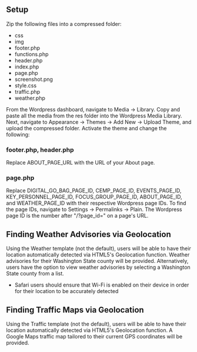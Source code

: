 ## Setup
Zip the following files into a compressed folder:
- css
- img
- footer.php
- functions.php
- header.php
- index.php
- page.php
- screenshot.png
- style.css
- traffic.php
- weather.php

From the Wordpress dashboard, navigate to Media -> Library. Copy and paste all the media from the res folder into the Wordpress Media Library. Next, navigate to Appearance -> Themes -> Add New -> Upload Theme, and upload the compressed folder. Activate the theme and change the following:
### footer.php, header.php
Replace ABOUT_PAGE_URL with the URL of your About page.

### page.php
Replace DIGITAL_GO_BAG_PAGE_ID, CEMP_PAGE_ID, EVENTS_PAGE_ID, KEY_PERSONNEL_PAGE_ID, FOCUS_GROUP_PAGE_ID, ABOUT_PAGE_ID, and WEATHER_PAGE_ID with their respective Wordpress page IDs. To find the page IDs, navigate to Settings -> Permalinks -> Plain. The Wordpress page ID is the number after "/?page_id=" on a page's URL.

## Finding Weather Advisories via Geolocation
Using the Weather template (not the default), users will be able to have their location automatically detected via HTML5's Geolocation function. Weather advisories for their Washington State county will be provided. Alternatively, users have the option to view weather advisories by selecting a Washington State county from a list.
- Safari users should ensure that Wi-Fi is enabled on their device in order for their location to be accurately detected

## Finding Traffic Maps via Geolocation
Using the Traffic template (not the default), users will be able to have their location automatically detected via HTML5's Geolocation function. A Google Maps traffic map tailored to their current GPS coordinates will be provided.
